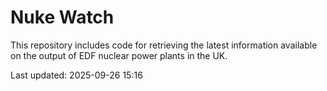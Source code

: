 # Nuke Watch

This repository includes code for retrieving the latest information available on the output of EDF nuclear power plants in the UK.

Last updated: 2025-09-26 15:16